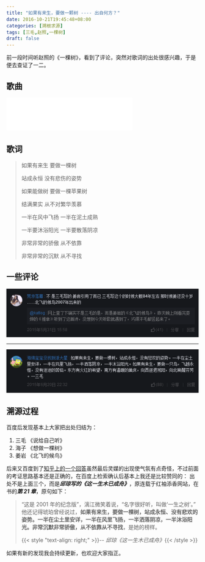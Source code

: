 ```yaml
---
title: "如果有来生，要做一颗树 ---- 出自何方？"
date: 2016-10-21T19:45:48+08:00
categories: [溯根求源]
tags: [三毛,赵照,一棵树]
draft: false
---
```


前一段时间听赵照的《一棵树》，看到了评论，突然对歌词的出处很感兴趣，于是便去查证了一二。
<!--more-->

## 歌曲

<iframe frameborder="no" border="0" marginwidth="0" marginheight="0" width=330 height=86 src="//music.163.com/outchain/player?type=2&id=25986022&auto=0&height=66"></iframe>

## 歌词

> 如果有来生 要做一棵树
>
> 站成永恒 没有悲伤的姿势
>
> 如果能做树 要做一棵苹果树
>
> 结满果实 从不对繁华羡慕
>
> 一半在风中飞扬 一半在泥土成熟
>
> 一半要沐浴阳光 一半要散落阴凉
>
> 非常非常的骄傲 从不依靠
>
> 非常非常的沉默 从不寻找

## 一些评论

![tree1](tree1.png)

---

![tree2](tree2.png)

## 溯源过程

百度后发现基本上大家把出处归结为：

1. 三毛 《说给自己听》
2. 海子 《想做一棵树》
3. 姜岩 《北飞的候鸟》

后来又百度到了[知乎上的一个回答](https://www.zhihu.com/question/20300080)虽然最后灵媒的出现使气氛有点奇怪，不过前面的考证思路基本还是正确的，在百度上检索确认后基本上我还是比较赞同的： 出处不是上面三个，而是***邱琼写的《这一生木已成舟》***，原连载于红袖添香网站，在书的***第 21 章***，原句如下：

>“这是 2001 年的纪念版”，漓江微笑着说，“名字很好听，叫做‘一生之树’。” 他还记得琥珀曾经说过，**如果有来生，要做一棵树，站成永恒、没有悲欢的姿势。一半在尘土里安详，一半在风里飞扬，一半洒落阴凉，一半沐浴阳光。非常沉默非常骄傲，从不依靠从不寻找**，是她的榜样。
>
> {{< style "text-align: right;" >}}-- _邱琼《这一生木已成舟》_{{< /style >}}

如果有新的发现我会持续更新，也欢迎大家指正。
